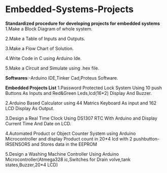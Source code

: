 # Embedded-Systems-Projects

**Standardized procedure for developing projects for embedded systems**
1.Make a Block Diagram of whole system.

2.Make a Table of Inputs and Outputs.

3.Make a Flow Chart of Solution.

4.Write Code in C using Arduino Ide.

5.Make a Circuit and Simulate using .hex file.

**Softwares**:-Arduino IDE,Tinker Cad,Proteus Software.

**Embedded Projects List**
1.Password Protected Lock System Using 10 push Buttons As Inputs and Red&Green Leds,lcd(16*2) Display And Buzzer.

2.Arduino Based Calculator using 44 Matrics Keyboard As input and 162 LCD Display As Output.

3.Design a Real Time Clock Using DS1307 RTC With Arduino and Display Current Time And Date on LCD.

4.Automated Product or Object Counter System using Arduino Microcontroller and display Product count in 20*4 lcd with 2 pushbutton-IRSENSORS and Stores data in the EEPROM

5.Design a Washing Machine Controller Using Arduino Microcontroller(Atmega328 ic,Switches for Drain volve,tank states,Buzzer,20*4 LCD)
